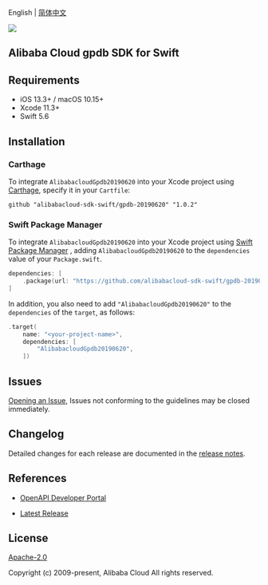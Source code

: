 English | [简体中文](README-CN.md)

![](https://aliyunsdk-pages.alicdn.com/icons/AlibabaCloud.svg)

## Alibaba Cloud gpdb SDK for Swift

## Requirements

- iOS 13.3+ / macOS 10.15+
- Xcode 11.3+
- Swift 5.6

## Installation

### Carthage

To integrate `AlibabacloudGpdb20190620` into your Xcode project using [Carthage](https://github.com/Carthage/Carthage), specify it in your `Cartfile`:

```ogdl
github "alibabacloud-sdk-swift/gpdb-20190620" "1.0.2"
```

### Swift Package Manager

To integrate `AlibabacloudGpdb20190620` into your Xcode project using [Swift Package Manager](https://swift.org/package-manager/) , adding `AlibabacloudGpdb20190620` to the `dependencies` value of your `Package.swift`.

```swift
dependencies: [
    .package(url: "https://github.com/alibabacloud-sdk-swift/gpdb-20190620.git", from: "1.0.2")
]
```

In addition, you also need to add `"AlibabacloudGpdb20190620"` to the `dependencies` of the `target`, as follows:

```swift
.target(
    name: "<your-project-name>",
    dependencies: [
        "AlibabacloudGpdb20190620",
    ])
```

## Issues

[Opening an Issue](https://github.com/alibabacloud-sdk-swift/gpdb-20190620/issues/new), Issues not conforming to the guidelines may be closed immediately.

## Changelog

Detailed changes for each release are documented in the [release notes](./ChangeLog.txt).

## References

* [OpenAPI Developer Portal](https://next.api.alibabacloud.com/home)
- [Latest Release](https://github.com/alibabacloud-sdk-swift/gpdb-20190620)

## License

[Apache-2.0](http://www.apache.org/licenses/LICENSE-2.0)

Copyright (c) 2009-present, Alibaba Cloud All rights reserved.
